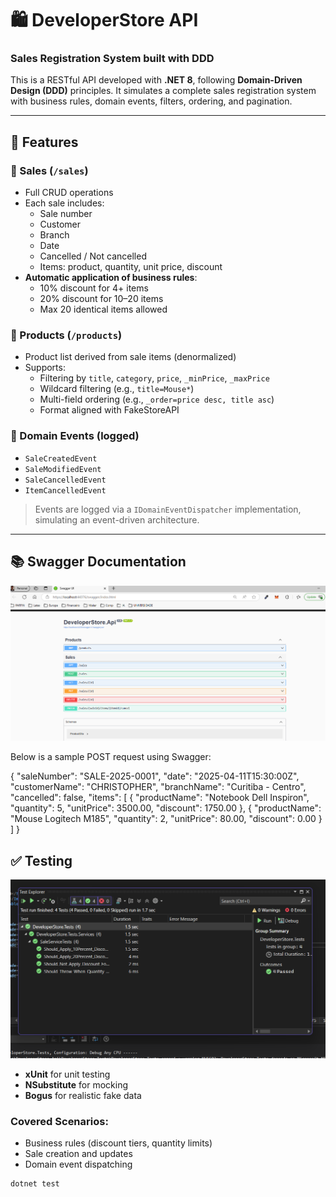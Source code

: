 # 🛍️ DeveloperStore API

### Sales Registration System built with DDD

This is a RESTful API developed with **.NET 8**, following **Domain-Driven Design (DDD)** principles. It simulates a complete sales registration system with business rules, domain events, filters, ordering, and pagination.

---

## 🚀 Features

### 🧾 Sales (`/sales`)
- Full CRUD operations
- Each sale includes:
  - Sale number
  - Customer
  - Branch
  - Date
  - Cancelled / Not cancelled
  - Items: product, quantity, unit price, discount
- **Automatic application of business rules**:
  - 10% discount for 4+ items
  - 20% discount for 10–20 items
  - Max 20 identical items allowed

### 🛒 Products (`/products`)
- Product list derived from sale items (denormalized)
- Supports:
  - Filtering by `title`, `category`, `price`, `_minPrice`, `_maxPrice`
  - Wildcard filtering (e.g., `title=Mouse*`)
  - Multi-field ordering (e.g., `_order=price desc, title asc`)
  - Format aligned with FakeStoreAPI

### 📣 Domain Events (logged)
- `SaleCreatedEvent`
- `SaleModifiedEvent`
- `SaleCancelledEvent`
- `ItemCancelledEvent`

> Events are logged via a `IDomainEventDispatcher` implementation, simulating an event-driven architecture.

---

## 📚 Swagger Documentation

![Swagger UI](./Assets/Swagger.png)

Below is a sample POST request using Swagger:

{
  "saleNumber": "SALE-2025-0001",
  "date": "2025-04-11T15:30:00Z",
  "customerName": "CHRISTOPHER",
  "branchName": "Curitiba - Centro",
  "cancelled": false,
  "items": [
    {
      "productName": "Notebook Dell Inspiron",
      "quantity": 5,
      "unitPrice": 3500.00,
      "discount": 1750.00
    },
    {
      "productName": "Mouse Logitech M185",
      "quantity": 2,
      "unitPrice": 80.00,
      "discount": 0.00
    }
  ]
}

## ✅ Testing

![UnitTest](./Assets/UnitTest.png)

- **xUnit** for unit testing  
- **NSubstitute** for mocking  
- **Bogus** for realistic fake data  

### Covered Scenarios:
- Business rules (discount tiers, quantity limits)
- Sale creation and updates
- Domain event dispatching

```bash
dotnet test


